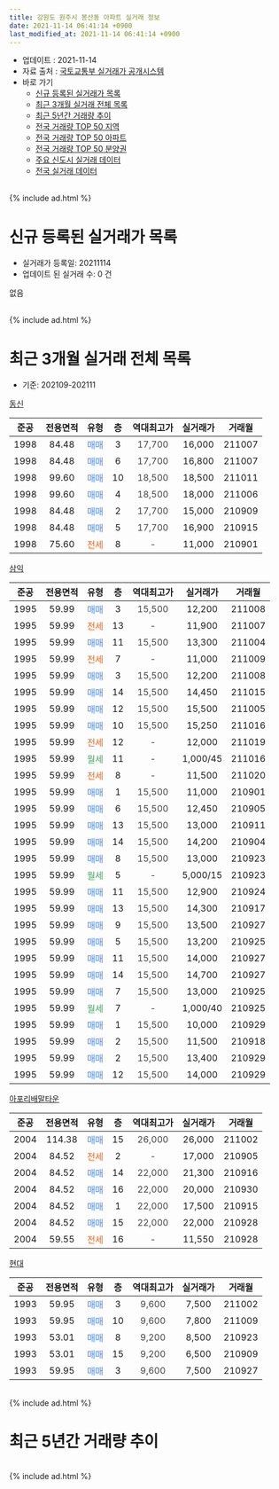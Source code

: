 ```yaml
---
title: 강원도 원주시 봉산동 아파트 실거래 정보
date: 2021-11-14 06:41:14 +0900
last_modified_at: 2021-11-14 06:41:14 +0900
---
```


* 업데이트 : 2021-11-14
* 자료 출처 : [국토교통부 실거래가 공개시스템](http://rt.molit.go.kr)
* 바로 가기
    * [신규 등록된 실거래가 목록](#신규-등록된-실거래가-목록)
    * [최근 3개월 실거래 전체 목록](#최근-3개월-실거래-전체-목록)
    * [최근 5년간 거래량 추이](#최근-5년간-거래량-추이)
    * [전국 거래량 TOP 50 지역](https://inasie.github.io/apt-trade-info/최근-3개월-전국에서-가장-거래가-많이-발생한-지역)
    * [전국 거래량 TOP 50 아파트](https://inasie.github.io/apt-trade-info/최근-3개월-전국에서-가장-거래가-많이-발생한-아파트)
    * [전국 거래량 TOP 50 분양권](https://inasie.github.io/apt-trade-info/최근-3개월-전국에서-가장-거래가-많이-발생한-분양권)
    * [주요 신도시 실거래 데이터](https://inasie.github.io/apt-trade-info/주요-신도시)
    * [전국 실거래 데이터](https://inasie.github.io/apt-trade-info/전국)
<br>
{% include ad.html %}
<br>

# 신규 등록된 실거래가 목록
* 실거래가 등록일: 20211114
* 업데이트 된 실거래 수: 0 건

없음

<br>
{% include ad.html %}
<br>

# 최근 3개월 실거래 전체 목록
* 기준: 202109-202111


[동신](https://search.naver.com/search.naver?query=%EA%B0%95%EC%9B%90%EB%8F%84+%EC%9B%90%EC%A3%BC%EC%8B%9C+%EB%B4%89%EC%82%B0%EB%8F%99+%EB%8F%99%EC%8B%A0)

|준공|전용면적|유형|층|역대최고가|실거래가|거래월|
|:---:|:---:|:---:|:---:|:---:|:---:|:---:|
|1998|84.48|<span style="color:#4285f3">매매</span>|3|<span style="color:#444444">17,700</span>|16,000|211007|
|1998|84.48|<span style="color:#4285f3">매매</span>|6|<span style="color:#444444">17,700</span>|16,800|211007|
|1998|99.60|<span style="color:#4285f3">매매</span>|10|<span style="color:#444444">18,500</span>|18,500|211011|
|1998|99.60|<span style="color:#4285f3">매매</span>|4|<span style="color:#444444">18,500</span>|18,000|211006|
|1998|84.48|<span style="color:#4285f3">매매</span>|2|<span style="color:#444444">17,700</span>|15,000|210909|
|1998|84.48|<span style="color:#4285f3">매매</span>|5|<span style="color:#444444">17,700</span>|16,900|210915|
|1998|75.60|<span style="color:#ff5a00">전세</span>|8|<span style="color:#444444">-</span>|11,000|210901|

[삼익](https://search.naver.com/search.naver?query=%EA%B0%95%EC%9B%90%EB%8F%84+%EC%9B%90%EC%A3%BC%EC%8B%9C+%EB%B4%89%EC%82%B0%EB%8F%99+%EC%82%BC%EC%9D%B5)

|준공|전용면적|유형|층|역대최고가|실거래가|거래월|
|:---:|:---:|:---:|:---:|:---:|:---:|:---:|
|1995|59.99|<span style="color:#4285f3">매매</span>|3|<span style="color:#444444">15,500</span>|12,200|211008|
|1995|59.99|<span style="color:#ff5a00">전세</span>|13|<span style="color:#444444">-</span>|11,900|211007|
|1995|59.99|<span style="color:#4285f3">매매</span>|11|<span style="color:#444444">15,500</span>|13,300|211004|
|1995|59.99|<span style="color:#ff5a00">전세</span>|7|<span style="color:#444444">-</span>|11,000|211009|
|1995|59.99|<span style="color:#4285f3">매매</span>|3|<span style="color:#444444">15,500</span>|12,200|211008|
|1995|59.99|<span style="color:#4285f3">매매</span>|14|<span style="color:#444444">15,500</span>|14,450|211015|
|1995|59.99|<span style="color:#4285f3">매매</span>|12|<span style="color:#444444">15,500</span>|15,500|211005|
|1995|59.99|<span style="color:#4285f3">매매</span>|10|<span style="color:#444444">15,500</span>|15,250|211016|
|1995|59.99|<span style="color:#ff5a00">전세</span>|12|<span style="color:#444444">-</span>|12,000|211019|
|1995|59.99|<span style="color:#34a853">월세</span>|11|<span style="color:#444444">-</span>|1,000/45|211016|
|1995|59.99|<span style="color:#ff5a00">전세</span>|8|<span style="color:#444444">-</span>|11,500|211020|
|1995|59.99|<span style="color:#4285f3">매매</span>|1|<span style="color:#444444">15,500</span>|11,000|210901|
|1995|59.99|<span style="color:#4285f3">매매</span>|6|<span style="color:#444444">15,500</span>|12,450|210905|
|1995|59.99|<span style="color:#4285f3">매매</span>|13|<span style="color:#444444">15,500</span>|13,000|210911|
|1995|59.99|<span style="color:#4285f3">매매</span>|14|<span style="color:#444444">15,500</span>|14,200|210904|
|1995|59.99|<span style="color:#4285f3">매매</span>|8|<span style="color:#444444">15,500</span>|13,000|210923|
|1995|59.99|<span style="color:#34a853">월세</span>|5|<span style="color:#444444">-</span>|5,000/15|210923|
|1995|59.99|<span style="color:#4285f3">매매</span>|11|<span style="color:#444444">15,500</span>|12,900|210924|
|1995|59.99|<span style="color:#4285f3">매매</span>|13|<span style="color:#444444">15,500</span>|14,300|210917|
|1995|59.99|<span style="color:#4285f3">매매</span>|9|<span style="color:#444444">15,500</span>|13,500|210927|
|1995|59.99|<span style="color:#4285f3">매매</span>|5|<span style="color:#444444">15,500</span>|13,200|210925|
|1995|59.99|<span style="color:#4285f3">매매</span>|11|<span style="color:#444444">15,500</span>|14,000|210927|
|1995|59.99|<span style="color:#4285f3">매매</span>|14|<span style="color:#444444">15,500</span>|14,700|210927|
|1995|59.99|<span style="color:#4285f3">매매</span>|7|<span style="color:#444444">15,500</span>|13,000|210925|
|1995|59.99|<span style="color:#34a853">월세</span>|7|<span style="color:#444444">-</span>|1,000/40|210925|
|1995|59.99|<span style="color:#4285f3">매매</span>|1|<span style="color:#444444">15,500</span>|10,000|210929|
|1995|59.99|<span style="color:#4285f3">매매</span>|2|<span style="color:#444444">15,500</span>|11,500|210918|
|1995|59.99|<span style="color:#4285f3">매매</span>|2|<span style="color:#444444">15,500</span>|13,400|210929|
|1995|59.99|<span style="color:#4285f3">매매</span>|12|<span style="color:#444444">15,500</span>|14,000|210929|

[아포리배말타운](https://search.naver.com/search.naver?query=%EA%B0%95%EC%9B%90%EB%8F%84+%EC%9B%90%EC%A3%BC%EC%8B%9C+%EB%B4%89%EC%82%B0%EB%8F%99+%EC%95%84%ED%8F%AC%EB%A6%AC%EB%B0%B0%EB%A7%90%ED%83%80%EC%9A%B4)

|준공|전용면적|유형|층|역대최고가|실거래가|거래월|
|:---:|:---:|:---:|:---:|:---:|:---:|:---:|
|2004|114.38|<span style="color:#4285f3">매매</span>|15|<span style="color:#444444">26,000</span>|26,000|211002|
|2004|84.52|<span style="color:#ff5a00">전세</span>|2|<span style="color:#444444">-</span>|17,000|210905|
|2004|84.52|<span style="color:#4285f3">매매</span>|14|<span style="color:#444444">22,000</span>|21,300|210916|
|2004|84.52|<span style="color:#4285f3">매매</span>|16|<span style="color:#444444">22,000</span>|20,000|210930|
|2004|84.52|<span style="color:#4285f3">매매</span>|1|<span style="color:#444444">22,000</span>|17,500|210915|
|2004|84.52|<span style="color:#4285f3">매매</span>|15|<span style="color:#444444">22,000</span>|22,000|210928|
|2004|59.55|<span style="color:#ff5a00">전세</span>|16|<span style="color:#444444">-</span>|11,550|210928|


<script async src="//pagead2.googlesyndication.com/pagead/js/adsbygoogle.js"></script>
<!-- 기본 -->
<ins class="adsbygoogle"
     style="display:block"
     data-ad-client="ca-pub-2446590836940007"
     data-ad-slot="1659523306"
     data-ad-format="auto"
     data-full-width-responsive="true"></ins>
<script>
(adsbygoogle = window.adsbygoogle || []).push({});
</script>


[현대](https://search.naver.com/search.naver?query=%EA%B0%95%EC%9B%90%EB%8F%84+%EC%9B%90%EC%A3%BC%EC%8B%9C+%EB%B4%89%EC%82%B0%EB%8F%99+%ED%98%84%EB%8C%80)

|준공|전용면적|유형|층|역대최고가|실거래가|거래월|
|:---:|:---:|:---:|:---:|:---:|:---:|:---:|
|1993|59.95|<span style="color:#4285f3">매매</span>|3|<span style="color:#444444">9,600</span>|7,500|211002|
|1993|59.95|<span style="color:#4285f3">매매</span>|10|<span style="color:#444444">9,600</span>|7,800|211009|
|1993|53.01|<span style="color:#4285f3">매매</span>|8|<span style="color:#444444">9,200</span>|8,500|210923|
|1993|53.01|<span style="color:#4285f3">매매</span>|15|<span style="color:#444444">9,200</span>|6,500|210909|
|1993|59.95|<span style="color:#4285f3">매매</span>|3|<span style="color:#444444">9,600</span>|7,500|210927|


<br>
{% include ad.html %}
<br>

# 최근 5년간 거래량 추이


<div style="width:100%;">
    <canvas id="deal_progress" height="200"></canvas>
</div>

<script>
new Chart(document.getElementById("deal_progress"), {
    type: 'line',
    data: {
        labels: ['201611','201612','201701','201702','201703','201704','201705','201706','201707','201708','201709','201710','201711','201712','201801','201802','201803','201804','201805','201806','201807','201808','201809','201810','201811','201812','201901','201902','201903','201904','201905','201906','201907','201908','201909','201910','201911','201912','202001','202002','202003','202004','202005','202006','202007','202008','202009','202010','202011','202012','202101','202102','202103','202104','202105','202106','202107','202108','202109','202110','202111'],
        datasets: [{
            label: '매매',
            pointRadius: 1,
            data: [13, 6, 10, 8, 7, 12, 8, 12, 7, 7, 6, 7, 8, 2, 1, 1, 7, 6, 3, 5, 2, 6, 6, 9, 7, 2, 1, 4, 8, 6, 8, 10, 6, 3, 8, 15, 5, 5, 7, 11, 11, 7, 5, 12, 9, 10, 6, 8, 18, 22, 12, 10, 13, 34, 31, 24, 12, 13, 25, 13, 0],
            borderColor: "rgba(255, 201, 14, 1)",
            backgroundColor: "rgba(255, 201, 14, 0.5)",
            fill: false,
            lineTension: 0
        },{
            label: '전월세',
            pointRadius: 1,
            data: [7, 6, 7, 3, 3, 4, 4, 5, 5, 2, 3, 5, 3, 6, 3, 5, 3, 5, 3, 5, 3, 5, 1, 3, 4, 3, 4, 5, 4, 4, 5, 5, 6, 4, 6, 1, 6, 6, 5, 7, 3, 3, 6, 4, 6, 5, 5, 2, 4, 3, 8, 9, 7, 4, 7, 3, 4, 3, 5, 5, 0],
            borderColor: "rgba(0, 141, 185, 1)",
            backgroundColor: "rgba(0, 141, 185, 0.5)",
            fill: false,
            lineTension: 0
        }
        ]
    },
    options: {
        responsive: true,
        title: {
            display: false
        },
        tooltips: {
            mode: 'index',
            intersect: false
        },
        hover: {
            mode: 'nearest',
            intersect: true
        },
        scales: {
            xAxes: [{
                display: true,
                scaleLabel: {
                    display: true,
                    labelString: '년/월'
                }
            }],
            yAxes: [{
                display: true,
                ticks: {
                    suggestedMin: 0,
                },
                scaleLabel: {
                    display: true,
                    labelString: '실거래 수'
                }
            }]
        }
    }
});

</script>


<br>
{% include ad.html %}
<br>


